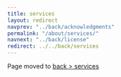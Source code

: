 ```yaml
---
title: services
layout: redirect
navprev: "../back/acknowledgments"
permalink: "/about/services/"
navnext: "../back/license"
redirect: ../../back/services
---
```


Page moved to [back > services](/back/services)
